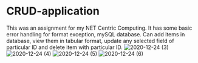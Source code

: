 # CRUD-application
This was an assignment for my NET Centric Computing. It has some basic error handling for format exception, mySQL database. Can add items in database, view them in tabular format, update any selected field of particular ID and delete item with particular ID. 
![2020-12-24 (3)](https://user-images.githubusercontent.com/59009782/103396687-adce8780-4b5c-11eb-8a9f-c631ce27eb1b.png)
![2020-12-24 (4)](https://user-images.githubusercontent.com/59009782/103396689-aeffb480-4b5c-11eb-9ef7-61923ac9d4e6.png)
![2020-12-24 (5)](https://user-images.githubusercontent.com/59009782/103396692-b757ef80-4b5c-11eb-9e59-e598ec9489f6.png)
![2020-12-24 (6)](https://user-images.githubusercontent.com/59009782/103396693-b8891c80-4b5c-11eb-99c5-bcfa7d49d145.png)
